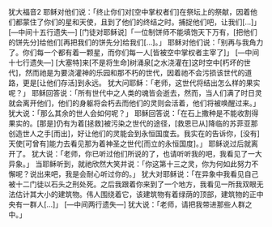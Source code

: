 犹大福音2
 耶稣对他们说：「终止你们对[空中掌权者们]在祭坛上的祭献，因着他们都蒙住了你们的星和天使，且到了他们的终结之时。捕捉他们吧，让我们[...]」   
 [—中间十五行遗失—]
 [门徒对耶稣说]「一位制饼师不能填饱天下万有，[把他们的饼先分]给他们[再把我们的饼先分]给我们[...]。」 
 耶稣对他们说：「别再与我角力了。你们每一个都有着一颗星，而你们每一人[皆被空中掌权者主宰了]」 
 [—中间十七行遗失—]
 [大塞特]来[不是将生命]树涌泉[之水浇灌在]这时空中[朽坏的世代]，然而祂是为要浇灌神的乐园和那不朽的世代，因着祂不会污损该世代的道路，更是[让他们存活]到永远。 
 犹大问耶稣：「老师，这世代将结出怎么样的果实呢？」 
 耶稣回答说：「所有世代中之人类的魂皆会逝去，然而，当人们满了时日灵就会离开他们，他们的身躯将会朽去而他们的灵则会活着，他们将被唤醒过来。」 
 犹大说：「那么其余的世人会如何呢？」 
 耶稣回答说：「在石上撒种是不能收割得果实的。[那是]仍有为着[拯救]被污染之世代的途径，[救恩已从]降临的苏菲亚那创造世人之手[而出]，好让他们的灵能会到永恒国度去。我实在的告诉你，[没有]天使[可曾有]能力去看见那为着神圣之世代[而立的永恒国度]。」 
 耶稣说过后就离开了。 
 犹大说：「老师，你已听过他们所说的了，也请听听我的吧，我看见了一大异象。」 
 当耶稣听到，就祂欣然大笑并说：「你这第十三之灵，你为何如此努力不懈呢？说出来吧，我是会耐心听过你的。」 
 犹大对耶稣说：「在异象中我看见自己被十二门徒以石头之刑处死。之后我跟着你来到了一个地方，我看见一所我双眼无法估计其大小的建筑物。伟人围绕着它，该建筑物有着绿荫的顶部，建筑物的正中央有一群人[...]」 
 [—中间两行遗失—]
 犹大说：「老师，请把我带进那些人群之中。」 

